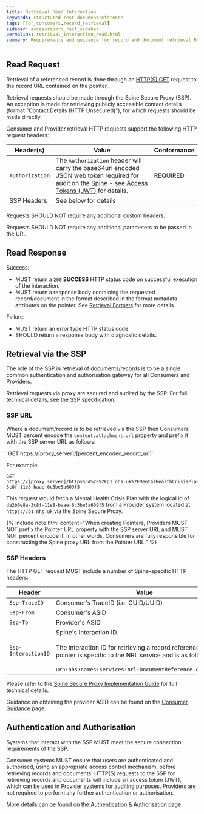 ```yaml
---
title: Retrieval Read Interaction
keywords: structured rest documentreference
tags: [for_consumers,record_retrieval]
sidebar: accessrecord_rest_sidebar
permalink: retrieval_interaction_read.html
summary: Requirements and guidance for record and document retrieval Read Interaction. 
---
```


## Read Request

Retrieval of a referenced record is done through an [HTTP(S) GET](https://www.w3.org/Protocols/rfc2616/rfc2616-sec9.html#sec9.3) request to the record URL contained on the pointer.

Retrieval requests should be made through the Spine Secure Proxy (SSP). An exception is made for retrieving publicly accessible contact details (format "Contact Details (HTTP Unsecured)"), for which requests should be made directly.

Consumer and Provider retrieval HTTP requests support the following HTTP request headers:

| Header(s)               | Value |Conformance |
|----------------------|-------|-------|
| `Authorization`      | The `Authorization` header will carry the base64url encoded JSON web token required for audit on the Spine - see [Access Tokens (JWT)](integration_access_tokens_JWT.html) for details. | REQUIRED |
| SSP Headers          | See below for details |  |

Requests SHOULD NOT require any additional custom headers.

Requests SHOULD NOT require any additional parameters to be passed in the URL.

## Read Response

Success:

- MUST return a `200` **SUCCESS** HTTP status code on successful execution of the interaction.
- MUST return a response body containing the requested record/document in the format described in the format metadata attributes on the pointer. See [Retrieval Formats](retrieval_formats.html) for more details.

Failure: 
- MUST return an error type HTTP status code
- SHOULD return a response body with diagnostic details.

## Retrieval via the SSP

The role of the SSP in retrieval of documents/records is to be a single common authentication and authorisation gateway for all Consumers and Providers.

Retrieval requests via proxy are secured and audited by the SSP. For full technical details, see the [SSP specification](https://developer.nhs.uk/apis/spine-core-1-0/ssp_overview.html).

### SSP URL
  
Where a document/record is to be retrieved via the SSP then Consumers MUST percent encode the `content.attachment.url` property and prefix it with the SSP server URL as follows:

<div markdown="span" class="alert alert-success" role="alert">
`GET https://[proxy_server]/[percent_encoded_record_url]`
</div>

For example:

<div class="language-http highlighter-rouge">
<pre class="highlight">
<code><span class="err">GET https://[proxy_server]/https%3A%2F%2Fp1.nhs.uk%2FMentalHealthCrisisPlans%2Fda2b6e8a-3c8f-11e8-baae-6c3be5a609f5
</span></code></pre>
</div>

This request would fetch a Mental Health Crisis Plan with the logical id of `da2b6e8a-3c8f-11e8-baae-6c3be5a609f5` from a Provider system located at `https://p1.nhs.uk` via the Spine Secure Proxy.

{% include note.html content="When creating Pointers, Providers MUST NOT prefix the Pointer URL property with the SSP server URL and MUST NOT percent encode it. In other words, Consumers are fully responsible for constructing the Spine proxy URL from the Pointer URL." %}

### SSP Headers

The HTTP GET request MUST include a number of Spine-specific HTTP headers:

|Header|Value|
|------------------|---------------------------|
|`Ssp-TraceID`|Consumer's TraceID (i.e. GUID/UUID)|
|`Ssp-From`|Consumer's ASID|
|`Ssp-To`|Provider's ASID|
|`Ssp-InteractionID`|Spine's Interaction ID.<br><br>The interaction ID for retrieving a record referenced in an NRL pointer is specific to the NRL service and is as follows:<br><br>`urn:nhs:names:services:nrl:DocumentReference.content.read`|

Please refer to the [Spine Secure Proxy Implementation Guide](https://developer.nhs.uk/apis/spine-core-1-0/ssp_overview.html) for full technical details.

Guidance on obtaining the provider ASID can be found on the [Consumer Guidance](retrieval_consumer_guidance.html#interaction-id) page.

## Authentication and Authorisation

Systems that interact with the SSP MUST meet the secure connection requirements of the SSP.

Consumer systems MUST ensure that users are authenticated and authorised, using an appropriate access control mechanism, before retrieving records and documents. HTTP(S) requests to the SSP for retrieving records and documents will include an access token (JWT), which can be used in Provider systems for auditing purposes. Providers are not required to perform any further authentication or authorisation.

More details can be found on the [Authentication &amp; Authorisation](integration_authentication_authorisation.html) page.
